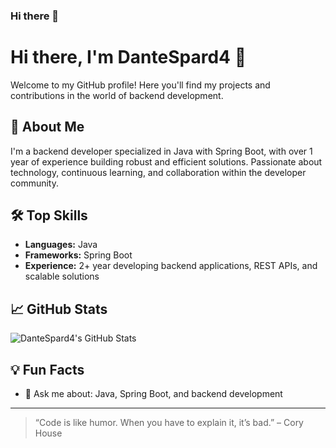 ### Hi there 👋

# Hi there, I'm DanteSpard4 👋

Welcome to my GitHub profile! Here you'll find my projects and contributions in the world of backend development.

## 🚀 About Me
I'm a backend developer specialized in Java with Spring Boot, with over 1 year of experience building robust and efficient solutions. Passionate about technology, continuous learning, and collaboration within the developer community.

## 🛠️ Top Skills
- **Languages:** Java
- **Frameworks:** Spring Boot
- **Experience:** 2+ year developing backend applications, REST APIs, and scalable solutions

## 📈 GitHub Stats
![DanteSpard4's GitHub Stats](https://github-readme-stats.vercel.app/api?username=DanteSpard4&show_icons=true&theme=github_dark)

## 💡 Fun Facts
- 💬 Ask me about: Java, Spring Boot, and backend development

---

> “Code is like humor. When you have to explain it, it’s bad.” – Cory House
